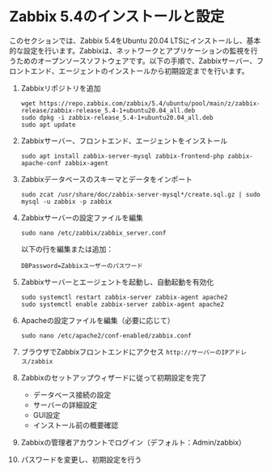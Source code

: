 # Zabbix 5.4のインストールと設定

このセクションでは、Zabbix 5.4をUbuntu 20.04 LTSにインストールし、基本的な設定を行います。Zabbixは、ネットワークとアプリケーションの監視を行うためのオープンソースソフトウェアです。以下の手順で、Zabbixサーバー、フロントエンド、エージェントのインストールから初期設定までを行います。

1. Zabbixリポジトリを追加
   ```
   wget https://repo.zabbix.com/zabbix/5.4/ubuntu/pool/main/z/zabbix-release/zabbix-release_5.4-1+ubuntu20.04_all.deb
   sudo dpkg -i zabbix-release_5.4-1+ubuntu20.04_all.deb
   sudo apt update
   ```

2. Zabbixサーバー、フロントエンド、エージェントをインストール
   ```
   sudo apt install zabbix-server-mysql zabbix-frontend-php zabbix-apache-conf zabbix-agent
   ```

3. Zabbixデータベースのスキーマとデータをインポート
   ```
   sudo zcat /usr/share/doc/zabbix-server-mysql*/create.sql.gz | sudo mysql -u zabbix -p zabbix
   ```

4. Zabbixサーバーの設定ファイルを編集
   ```
   sudo nano /etc/zabbix/zabbix_server.conf
   ```
   以下の行を編集または追加：
   ```
   DBPassword=Zabbixユーザーのパスワード
   ```

5. Zabbixサーバーとエージェントを起動し、自動起動を有効化
   ```
   sudo systemctl restart zabbix-server zabbix-agent apache2
   sudo systemctl enable zabbix-server zabbix-agent apache2
   ```

6. Apacheの設定ファイルを編集（必要に応じて）
   ```
   sudo nano /etc/apache2/conf-enabled/zabbix.conf
   ```

7. ブラウザでZabbixフロントエンドにアクセス
   `http://サーバーのIPアドレス/zabbix`

8. Zabbixのセットアップウィザードに従って初期設定を完了
   - データベース接続の設定
   - サーバーの詳細設定
   - GUI設定
   - インストール前の概要確認

9. Zabbixの管理者アカウントでログイン（デフォルト：Admin/zabbix）

10. パスワードを変更し、初期設定を行う